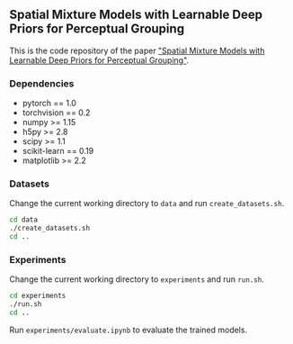 ## Spatial Mixture Models with Learnable Deep Priors for Perceptual Grouping

This is the code repository of the paper ["Spatial Mixture Models with Learnable Deep Priors for Perceptual Grouping"](https://arxiv.org/abs/1902.02502).

### Dependencies

- pytorch == 1.0
- torchvision == 0.2
- numpy >= 1.15
- h5py >= 2.8
- scipy >= 1.1
- scikit-learn == 0.19
- matplotlib >= 2.2

### Datasets

Change the current working directory to `data` and run `create_datasets.sh`.

```bash
cd data
./create_datasets.sh
cd ..
```

### Experiments

Change the current working directory to `experiments` and run `run.sh`.

```bash
cd experiments
./run.sh
cd ..
```

Run `experiments/evaluate.ipynb` to evaluate the trained models.
